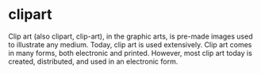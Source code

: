 # clipart
Clip art (also clipart, clip-art), in the graphic arts, is pre-made images used to illustrate any medium. Today, clip art is used extensively. Clip art comes in many forms, both electronic and printed. However, most clip art today is created, distributed, and used in an electronic form.
